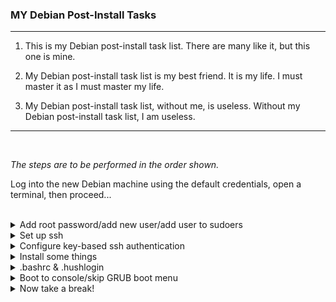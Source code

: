 ### MY Debian Post-Install Tasks
---

1. This is my Debian post-install task list. There are many like it, but this one is mine.

2. My Debian post-install task list is my best friend. It is my life. I must master it as I must master my life.

3. My Debian post-install task list, without me, is useless. Without my Debian post-install task list, I am useless.

---
<br>

_The steps are to be performed in the order shown._
<br>

Log into the new Debian machine using the default credentials, open a terminal, then proceed...

<br>

<details>
  <summary> Add root password/add new user/add user to sudoers</summary>

---

```console
# Switch to root
su -

# Add (or change from default) root password:
passwd

# Create new user (changing {username} to desired username)
adduser {username}

# Exit root
exit

# Switch to the new user
su {username}

# Add user account to the sudo group (enter root password when prompted)
su - -c 'gpasswd -a '$USER' sudo'

# Test sudo by listing the contents of the /root directory
exit
su {username}
sudo ls -la /root
```

---

</details>

<details>
  <summary>Set up ssh</summary>

---

```console
# Enable and start sshd at boot
sudo systemctl enable ssh.service

# Confirm sshd is enabled at boot
sudo systemctl is-enabled ssh.service

# Check server status
sudo service ssh status

# Start sshd
sudo systemctl start ssh.service

# Show ip address
hostname -I﻿
```

---

</details>

<details>
  <summary>Configure key-based ssh authentication</summary>

---

```console
# Generate keys on the LOCAL machine (skip if you already have a key pair):
ssh-keygen -t rsa

# It is strongly advised that you give the key a strong passphrase...

# Copy contents of public key to remote authorized_keys
# file (change {user} & {ip} as needed):
scp ~/.ssh/id_rsa.pub {user}@{ip}:

# Log into remote machine

# Create .ssh directory (if it doesn't already exist), then copy
# public key to authorized_keys file (will be created if it doesn't exist):
mkdir -p .ssh && cat ~/id_rsa.pub >> ~/.ssh/authorized_keys

# Clean up:
rm ~/id_rsa.pub
```

---

</details>

<details>
  <summary>Install some things</summary>

---

```console
# Run each line separately
sudo apt update && sudo apt -y upgrade
sudo apt -y install cmatrix curl dkms figlet git htop lolcat neofetch net-tools nmon openssh-server ii tldr

# Install Github CLI (run the following all at once)

type -p curl >/dev/null || (sudo apt update && sudo apt install curl -y)
curl -fsSL https://cli.github.com/packages/githubcli-archive-keyring.gpg | sudo dd of=/usr/share/keyrings/githubcli-archive-keyring.gpg \
&& sudo chmod go+r /usr/share/keyrings/githubcli-archive-keyring.gpg \
&& echo "deb [arch=$(dpkg --print-architecture) signed-by=/usr/share/keyrings/githubcli-archive-keyring.gpg] https://cli.github.com/packages stable main" | sudo tee /etc/apt/sources.list.d/github-cli.list > /dev/null \
&& sudo apt update \
&& sudo apt install gh -y
```

Install Oh My Bash
bash -c "$(curl -fsSL https://raw.githubusercontent.com/ohmybash/oh-my-bash/master/tools/install.sh)"

---

</details>

<details>
  <summary>.bashrc & .hushlogin</summary>

 ---

Change Oh My Bash theme to my preference (Zork) and append some things to the bottom of .bashrc
<br>
(paste and execute the entire code block below):
<br><br>
_Due credit to [Mako-Wish](https://askubuntu.com/users/885743/mako-wish) for the [update alias](https://askubuntu.com/questions/118025/bypass-the-yes-no-prompt-in-apt-get-upgrade/1305901#1305901)_


```console
sed -i 's/font/zork/g' ~/.bashrc

cat >> ~/.bashrc << EOL

# A rather comprehensive update alias:
alias update='sudo apt update && sudo apt -o Dpkg::Options::="--force-confdef" dist-upgrade -y && sudo apt autoremove -y && if sudo test -f /var/run/reboot-required; then read -p "A reboot is required to finish installing updates. Press [ENTER] to reboot now, or [CTRL+C] to cancel and reboot later." && sudo reboot; else echo "A reboot is not required. Exiting..."; fi'

# The text after figlet is displayed as an ASCII text banner, so change it as desired...
figlet Debian!
echo "" # Just to add a little space bellow the banner

neofetch
EOL

# Create a file to suppress the boot message/warning:
touch ~/.hushlogin

# Reload .bashrc
source ~/.bashrc
```

---

</details>

<details>
  <summary>Boot to console/skip GRUB boot menu</summary>

---

```console
# Change boot target to console mode
sudo systemctl set-default multi-user.target

# Skip boot options
sudo sed -i 's/GRUB_TIMEOUT=.*/GRUB_TIMEOUT=0/' /etc/default/grub
sudo update-grub

# Reboot the system
sudo reboot

```

---

</details>

<details>
  <summary>Now take a break!</summary>

```console
cmatrix | lolcat
```

---

</details>
